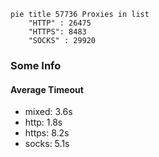 
```mermaid
pie title 57736 Proxies in list
    "HTTP" : 26475
    "HTTPS": 8483
    "SOCKS" : 29920
```

### Some Info
#### Average Timeout

- mixed: 3.6s
- http: 1.8s
- https: 8.2s
- socks: 5.1s
